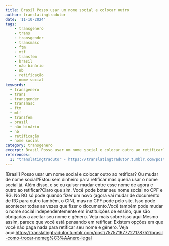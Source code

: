 ```yaml
---
title: Brasil Posso usar um nome social e colocar outro
author: translatingtradutor
date: '11-10-2024'
tags:
    - transgenero
    - trans
    - transgender
    - transmasc
    - ftm
    - mtf
    - transfem
    - brasil
    - não binário
    - nb
    - retificação
    - nome social
keywords:
  - transgenero
  - trans
  - transgender
  - transmasc
  - ftm
  - mtf
  - transfem
  - brasil
  - não binário
  - nb
  - retificação
  - nome social
category: transgenero
excerpt: Brasil Posso usar um nome social e colocar outro ao retificar? Ou mudar de nome social?Estou sem dinheiro para retificar mas queria usar o nome soci...
references:
  1: "translatingtradutor - https://translatingtradutor.tumblr.com/post/764050566809894912/brasil-posso-usar-um-novo-social-e-colocar-outro"
---
```


[Brasil] Posso usar um nome social e colocar outro ao retificar? Ou mudar de nome social?Estou sem dinheiro para retificar mas queria usar o nome social já. Além disso, e se eu quiser mudar entre esse nome de agora e outro ao retificar?Claro que sim. Você pode botar seu nome social no CPF e RG. No RG só pode quando fizer um novo (agora vai mudar de documento de RG para outro também, o CIN), mas no CPF pode pelo site. Isso pode acontecer todas as vezes que fizer o documento.Você também pode mudar o nome social independentemente em instituições de ensino, que são obrigadas a aceitar seu nome e gênero. Veja mais sobre isso aqui.Mesmo assim, parece que você está pensando em retificar. Existem opções em que você não paga nada para retificar seu nome e gênero. Veja aqui:https://translatingtradutor.tumblr.com/post/757571677727178752/brasil-como-trocar-nomeg%C3%AAnero-legal